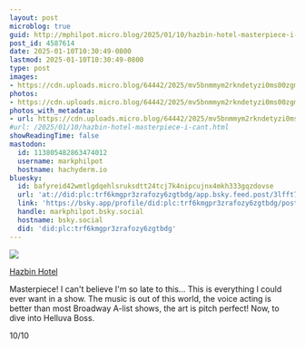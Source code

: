 ```yaml
---
layout: post
microblog: true
guid: http://mphilpot.micro.blog/2025/01/10/hazbin-hotel-masterpiece-i-cant.html
post_id: 4587614
date: 2025-01-10T10:30:49-0800
lastmod: 2025-01-10T10:30:49-0800
type: post
images:
- https://cdn.uploads.micro.blog/64442/2025/mv5bnmmym2rkndetyzi0ms00zgm3lwi1yzyty2y0yzezmgy3ntlmxkeyxkfqcgc.-v1-fmjpg-u.jpg
photos:
- https://cdn.uploads.micro.blog/64442/2025/mv5bnmmym2rkndetyzi0ms00zgm3lwi1yzyty2y0yzezmgy3ntlmxkeyxkfqcgc.-v1-fmjpg-u.jpg
photos_with_metadata:
- url: https://cdn.uploads.micro.blog/64442/2025/mv5bnmmym2rkndetyzi0ms00zgm3lwi1yzyty2y0yzezmgy3ntlmxkeyxkfqcgc.-v1-fmjpg-u.jpg
#url: /2025/01/10/hazbin-hotel-masterpiece-i-cant.html
showReadingTime: false
mastodon:
  id: 113805482863474012
  username: markphilpot
  hostname: hachyderm.io
bluesky:
  id: bafyreid42wmtlgdqehlsruksdtt24tcj7k4nipcujnx4mkh333gqzdovse
  url: 'at://did:plc:trf6kmgpr3zrafozy6zgtbdg/app.bsky.feed.post/3lfft7vuhg42z'
  link: 'https://bsky.app/profile/did:plc:trf6kmgpr3zrafozy6zgtbdg/post/3lfft7vuhg42z'
  handle: markphilpot.bsky.social
  hostname: bsky.social
  did: 'did:plc:trf6kmgpr3zrafozy6zgtbdg'
---
```

![](https://micro.markphilpot.com/uploads/2025/mv5bnmmym2rkndetyzi0ms00zgm3lwi1yzyty2y0yzezmgy3ntlmxkeyxkfqcgc.-v1-fmjpg-u.jpg)

[Hazbin Hotel](https://hazbinhotel.com/)

Masterpiece! I can't believe I'm so late to this... This is everything I could ever want in a show. The music is out of this world, the voice acting is better than most Broadway A-list shows, the art is pitch perfect! Now, to dive into Helluva Boss.

10/10

